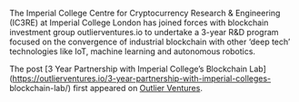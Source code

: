 The Imperial College Centre for Cryptocurrency Research & Engineering (IC3RE)
at Imperial College London has joined forces with blockchain investment group
outlierventures.io to undertake a 3-year R&D program focused on the
convergence of industrial blockchain with other ‘deep tech’ technologies like
IoT, machine learning and autonomous robotics.

The post [3 Year Partnership with Imperial College’s Blockchain
Lab](https://outlierventures.io/3-year-partnership-with-imperial-colleges-
blockchain-lab/) first appeared on [Outlier
Ventures](https://outlierventures.io).

